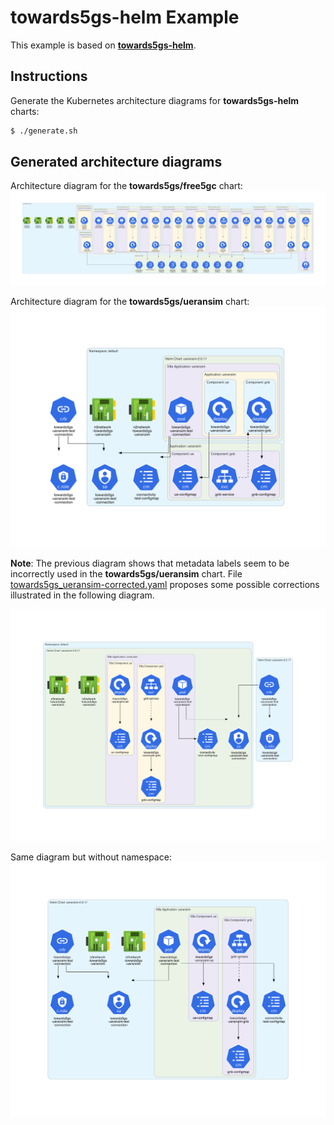 # towards5gs-helm Example

This example is based on **[towards5gs-helm](https://github.com/Orange-OpenSource/towards5gs-helm)**.

## Instructions

Generate the Kubernetes architecture diagrams for **towards5gs-helm** charts:
```sh
$ ./generate.sh
```

## Generated architecture diagrams

Architecture diagram for the  **towards5gs/free5gc** chart:
![towards5gs_free5gc.png](towards5gs_free5gc.png)

Architecture diagram for the **towards5gs/ueransim** chart:
![towards5gs_ueransim.png](towards5gs_ueransim.png)

**Note**: The previous diagram shows that metadata labels seem to be incorrectly used in the **towards5gs/ueransim** chart. File [towards5gs_ueransim-corrected.yaml](towards5gs_ueransim-corrected.yaml) proposes some possible corrections illustrated in the following diagram.

![towards5gs_ueransim-corrected.png](towards5gs_ueransim-corrected.png)

Same diagram but without namespace:
![towards5gs_ueransim-corrected-without-namespace.png](towards5gs_ueransim-corrected-without-namespace.png)
